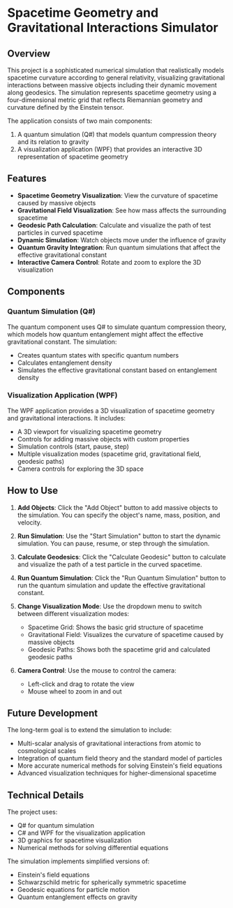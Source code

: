 # Spacetime Geometry and Gravitational Interactions Simulator

## Overview

This project is a sophisticated numerical simulation that realistically models spacetime curvature according to general relativity, visualizing gravitational interactions between massive objects including their dynamic movement along geodesics. The simulation represents spacetime geometry using a four-dimensional metric grid that reflects Riemannian geometry and curvature defined by the Einstein tensor.

The application consists of two main components:
1. A quantum simulation (Q#) that models quantum compression theory and its relation to gravity
2. A visualization application (WPF) that provides an interactive 3D representation of spacetime geometry

## Features

- **Spacetime Geometry Visualization**: View the curvature of spacetime caused by massive objects
- **Gravitational Field Visualization**: See how mass affects the surrounding spacetime
- **Geodesic Path Calculation**: Calculate and visualize the path of test particles in curved spacetime
- **Dynamic Simulation**: Watch objects move under the influence of gravity
- **Quantum Gravity Integration**: Run quantum simulations that affect the effective gravitational constant
- **Interactive Camera Control**: Rotate and zoom to explore the 3D visualization

## Components

### Quantum Simulation (Q#)

The quantum component uses Q# to simulate quantum compression theory, which models how quantum entanglement might affect the effective gravitational constant. The simulation:

- Creates quantum states with specific quantum numbers
- Calculates entanglement density
- Simulates the effective gravitational constant based on entanglement density

### Visualization Application (WPF)

The WPF application provides a 3D visualization of spacetime geometry and gravitational interactions. It includes:

- A 3D viewport for visualizing spacetime geometry
- Controls for adding massive objects with custom properties
- Simulation controls (start, pause, step)
- Multiple visualization modes (spacetime grid, gravitational field, geodesic paths)
- Camera controls for exploring the 3D space

## How to Use

1. **Add Objects**: Click the "Add Object" button to add massive objects to the simulation. You can specify the object's name, mass, position, and velocity.

2. **Run Simulation**: Use the "Start Simulation" button to start the dynamic simulation. You can pause, resume, or step through the simulation.

3. **Calculate Geodesics**: Click the "Calculate Geodesic" button to calculate and visualize the path of a test particle in the curved spacetime.

4. **Run Quantum Simulation**: Click the "Run Quantum Simulation" button to run the quantum simulation and update the effective gravitational constant.

5. **Change Visualization Mode**: Use the dropdown menu to switch between different visualization modes:
   - Spacetime Grid: Shows the basic grid structure of spacetime
   - Gravitational Field: Visualizes the curvature of spacetime caused by massive objects
   - Geodesic Paths: Shows both the spacetime grid and calculated geodesic paths

6. **Camera Control**: Use the mouse to control the camera:
   - Left-click and drag to rotate the view
   - Mouse wheel to zoom in and out

## Future Development

The long-term goal is to extend the simulation to include:
- Multi-scalar analysis of gravitational interactions from atomic to cosmological scales
- Integration of quantum field theory and the standard model of particles
- More accurate numerical methods for solving Einstein's field equations
- Advanced visualization techniques for higher-dimensional spacetime

## Technical Details

The project uses:
- Q# for quantum simulation
- C# and WPF for the visualization application
- 3D graphics for spacetime visualization
- Numerical methods for solving differential equations

The simulation implements simplified versions of:
- Einstein's field equations
- Schwarzschild metric for spherically symmetric spacetime
- Geodesic equations for particle motion
- Quantum entanglement effects on gravity